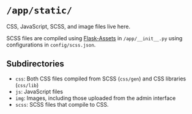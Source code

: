# `/app/static/`

CSS, JavaScript, SCSS, and image files live here.

SCSS files are compiled using [Flask-Assets][flask-assets] in `/app/__init__.py` using configurations in `config/scss.json`.

## Subdirectories

- `css`: Both CSS files compiled from SCSS (`css/gen`) and CSS libraries (`css/lib`)
- `js`: JavaScript files
- `img`: Images, including those uploaded from the admin interface
- `scss`: SCSS files that compile to CSS.

[flask-assets]: http://flask-assets.readthedocs.org/en/latest/
